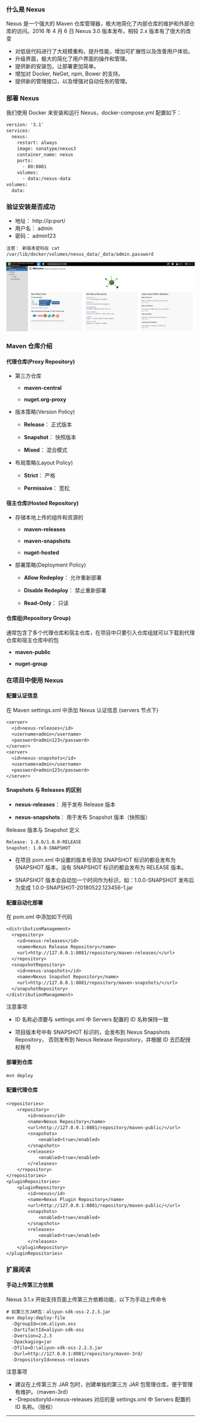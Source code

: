 ### 什么是 Nexus

Nexus 是一个强大的 Maven 仓库管理器，极大地简化了内部仓库的维护和外部仓库的访问。2016 年 4 月 6 日 Nexus 3.0 版本发布，相较 2.x 版本有了很大的改变

- 对低层代码进行了大规模重构，提升性能，增加可扩展性以及改善用户体验。
- 升级界面，极大的简化了用户界面的操作和管理。
- 提供新的安装包，让部署更加简单。
- 增加对 Docker, NeGet, npm, Bower 的支持。
- 提供新的管理接口，以及增强对自动任务的管理。

### 部署 Nexus

我们使用 Docker 来安装和运行 Nexus，docker-compose.yml 配置如下：

~~~
version: '3.1'
services:
  nexus:
    restart: always
    image: sonatype/nexus3
    container_name: nexus
    ports:
      - 80:8081
    volumes:
      - data:/nexus-data
volumes:
  data:
~~~

### 验证安装是否成功

- 地址： http://ip:port/
- 用户名： admin
- 密码： admin123

~~~
注意： 新版本密码在 cat /var/lib/docker/volumes/nexus_data/_data/admin.password
~~~

![](../img/05-00000027.png)

### Maven 仓库介绍

#### 代理仓库(Proxy Repository)

- 第三方仓库

    - **maven-central**
    
    - **nuget.org-proxy**

- 版本策略(Version Policy)

    - **Release**： 正式版本
    
    - **Snapshot**： 快照版本

    - **Mixed**： 混合模式
    
- 布局策略(Layout Policy)

    - **Strict**： 严格

    - **Permissive**： 宽松

#### 宿主仓库(Hosted Repository)

- 存储本地上传的组件和资源的
    
    - **maven-releases**
       
    - **maven-snapshots**
        
    - **nuget-hosted**

- 部署策略(Deployment Policy)

    - **Allow Redeploy**： 允许重新部署
   
    - **Disable Redeploy**： 禁止重新部署
    
    - **Read-Only**： 只读

#### 仓库组(Repository Group)

通常包含了多个代理仓库和宿主仓库，在项目中只要引入仓库组就可以下载到代理仓库和宿主仓库中的包

- **maven-public**

- **nuget-group**

### 在项目中使用 Nexus

#### 配置认证信息

在 Maven settings.xml 中添加 Nexus 认证信息 (servers 节点下)

~~~
<server>
  <id>nexus-releases</id>
  <username>admin</username>
  <password>admin123</password>
</server>
<server>
  <id>nexus-snapshots</id>
  <username>admin</username>
  <password>admin123</password>
</server>
~~~

#### Snapshots 与 Releases 的区别

- **nexus-releases**： 用于发布 Release 版本

- **nexus-snapshots**： 用于发布 Snapshot 版本（快照版）

Release 版本与 Snapshot 定义

~~~
Release: 1.0.0/1.0.0-RELEASE
Snapshot: 1.0.0-SNAPSHOT
~~~

- 在项目 pom.xml 中设置的版本号添加 SNAPSHOT 标识的都会发布为 SNAPSHOT 版本，没有 SNAPSHOT 标识的都会发布为 RELEASE 版本。

- SNAPSHOT 版本会自动加一个时间作为标识，如：1.0.0-SNAPSHOT 发布后为变成 1.0.0-SNAPSHOT-20180522.123456-1.jar

#### 配置自动化部署

在 pom.xml 中添加如下代码

~~~
<distributionManagement>  
  <repository>  
    <id>nexus-releases</id>  
    <name>Nexus Release Repository</name>  
    <url>http://127.0.0.1:8081/repository/maven-releases/</url>  
  </repository>  
  <snapshotRepository>  
    <id>nexus-snapshots</id>  
    <name>Nexus Snapshot Repository</name>  
    <url>http://127.0.0.1:8081/repository/maven-snapshots/</url>  
  </snapshotRepository>  
</distributionManagement> 
~~~

注意事项

- ID 名称必须要与 settings.xml 中 Servers 配置的 ID 名称保持一致

- 项目版本号中有 SNAPSHOT 标识的，会发布到 Nexus Snapshots Repository， 否则发布到 Nexus Release Repository，并根据 ID 去匹配授权账号

#### 部署到仓库

~~~
mvn deploy
~~~

#### 配置代理仓库

~~~
<repositories>
    <repository>
        <id>nexus</id>
        <name>Nexus Repository</name>
        <url>http://127.0.0.1:8081/repository/maven-public/</url>
        <snapshots>
            <enabled>true</enabled>
        </snapshots>
        <releases>
            <enabled>true</enabled>
        </releases>
    </repository>
</repositories>
<pluginRepositories>
    <pluginRepository>
        <id>nexus</id>
        <name>Nexus Plugin Repository</name>
        <url>http://127.0.0.1:8081/repository/maven-public/</url>
        <snapshots>
            <enabled>true</enabled>
        </snapshots>
        <releases>
            <enabled>true</enabled>
        </releases>
    </pluginRepository>
</pluginRepositories>
~~~

### 扩展阅读

#### 手动上传第三方依赖
Nexus 3.1.x 开始支持页面上传第三方依赖功能，以下为手动上传命令

~~~
# 如第三方JAR包：aliyun-sdk-oss-2.2.3.jar
mvn deploy:deploy-file 
  -DgroupId=com.aliyun.oss 
  -DartifactId=aliyun-sdk-oss 
  -Dversion=2.2.3 
  -Dpackaging=jar 
  -Dfile=D:\aliyun-sdk-oss-2.2.3.jar 
  -Durl=http://127.0.0.1:8081/repository/maven-3rd/ 
  -DrepositoryId=nexus-releases
~~~

注意事项

- 建议在上传第三方 JAR 包时，创建单独的第三方 JAR 包管理仓库，便于管理有维护。（maven-3rd）
- -DrepositoryId=nexus-releases 对应的是 settings.xml 中 Servers 配置的 ID 名称。（授权）

---
